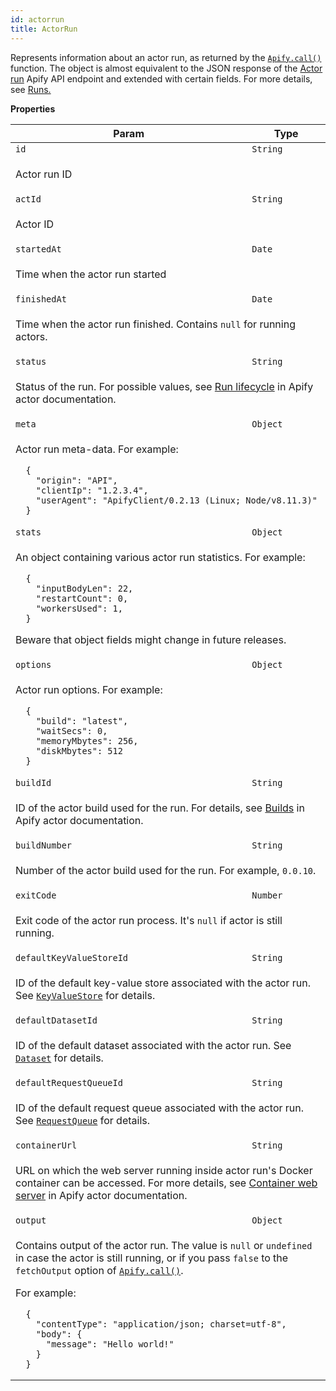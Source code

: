 ```yaml
---
id: actorrun
title: ActorRun
---
```

<a name="ActorRun"></a>

Represents information about an actor run, as returned by the
[`Apify.call()`](../api/apify#module_Apify.call) function.
The object is almost equivalent to the JSON response
of the
<a href="https://www.apify.com/docs/api/v2#/reference/actors/run-collection/run-actor" target="_blank">Actor run</a>
Apify API endpoint and extended with certain fields.
For more details, see
<a href="https://www.apify.com/docs/actor#run" target="_blank">Runs.</a>

**Properties**
<table>
<thead>
<tr>
<th>Param</th><th>Type</th>
</tr>
</thead>
<tbody>
<tr>
<td><code>id</code></td><td><code>String</code></td>
</tr>
<tr>
<td colspan="3"><p>Actor run ID</p>
</td></tr><tr>
<td><code>actId</code></td><td><code>String</code></td>
</tr>
<tr>
<td colspan="3"><p>Actor ID</p>
</td></tr><tr>
<td><code>startedAt</code></td><td><code>Date</code></td>
</tr>
<tr>
<td colspan="3"><p>Time when the actor run started</p>
</td></tr><tr>
<td><code>finishedAt</code></td><td><code>Date</code></td>
</tr>
<tr>
<td colspan="3"><p>Time when the actor run finished. Contains <code>null</code> for running actors.</p>
</td></tr><tr>
<td><code>status</code></td><td><code>String</code></td>
</tr>
<tr>
<td colspan="3"><p>Status of the run. For possible values, see
  <a href="https://www.apify.com/docs/actor#run-lifecycle" target="_blank">Run lifecycle</a>
  in Apify actor documentation.</p>
</td></tr><tr>
<td><code>meta</code></td><td><code>Object</code></td>
</tr>
<tr>
<td colspan="3"><p>Actor run meta-data. For example:</p>
<pre><code>  {
    &quot;origin&quot;: &quot;API&quot;,
    &quot;clientIp&quot;: &quot;1.2.3.4&quot;,
    &quot;userAgent&quot;: &quot;ApifyClient/0.2.13 (Linux; Node/v8.11.3)&quot;
  }
</code></pre></td></tr><tr>
<td><code>stats</code></td><td><code>Object</code></td>
</tr>
<tr>
<td colspan="3"><p>An object containing various actor run statistics. For example:</p>
<pre><code>  {
    &quot;inputBodyLen&quot;: 22,
    &quot;restartCount&quot;: 0,
    &quot;workersUsed&quot;: 1,
  }
</code></pre><p>  Beware that object fields might change in future releases.</p>
</td></tr><tr>
<td><code>options</code></td><td><code>Object</code></td>
</tr>
<tr>
<td colspan="3"><p>Actor run options. For example:</p>
<pre><code>  {
    &quot;build&quot;: &quot;latest&quot;,
    &quot;waitSecs&quot;: 0,
    &quot;memoryMbytes&quot;: 256,
    &quot;diskMbytes&quot;: 512
  }
</code></pre></td></tr><tr>
<td><code>buildId</code></td><td><code>String</code></td>
</tr>
<tr>
<td colspan="3"><p>ID of the actor build used for the run. For details, see
  <a href="https://www.apify.com/docs/actor#build" target="_blank">Builds</a>
  in Apify actor documentation.</p>
</td></tr><tr>
<td><code>buildNumber</code></td><td><code>String</code></td>
</tr>
<tr>
<td colspan="3"><p>Number of the actor build used for the run. For example, <code>0.0.10</code>.</p>
</td></tr><tr>
<td><code>exitCode</code></td><td><code>Number</code></td>
</tr>
<tr>
<td colspan="3"><p>Exit code of the actor run process. It&#39;s <code>null</code> if actor is still running.</p>
</td></tr><tr>
<td><code>defaultKeyValueStoreId</code></td><td><code>String</code></td>
</tr>
<tr>
<td colspan="3"><p>ID of the default key-value store associated with the actor run. See <a href="../api/keyvaluestore"><code>KeyValueStore</code></a> for details.</p>
</td></tr><tr>
<td><code>defaultDatasetId</code></td><td><code>String</code></td>
</tr>
<tr>
<td colspan="3"><p>ID of the default dataset associated with the actor run. See <a href="../api/dataset"><code>Dataset</code></a> for details.</p>
</td></tr><tr>
<td><code>defaultRequestQueueId</code></td><td><code>String</code></td>
</tr>
<tr>
<td colspan="3"><p>ID of the default request queue associated with the actor run. See <a href="../api/requestqueue"><code>RequestQueue</code></a> for details.</p>
</td></tr><tr>
<td><code>containerUrl</code></td><td><code>String</code></td>
</tr>
<tr>
<td colspan="3"><p>URL on which the web server running inside actor run&#39;s Docker container can be accessed.
  For more details, see
  <a href="https://www.apify.com/docs/actor#container-web-server" target="_blank">Container web server</a>
  in Apify actor documentation.</p>
</td></tr><tr>
<td><code>output</code></td><td><code>Object</code></td>
</tr>
<tr>
<td colspan="3"><p>Contains output of the actor run. The value is <code>null</code> or <code>undefined</code> in case the actor is still running,
  or if you pass <code>false</code> to the <code>fetchOutput</code> option of <a href="../api/apify#module_Apify.call"><code>Apify.call()</code></a>.</p>
<p>  For example:</p>
<pre><code>  {
    &quot;contentType&quot;: &quot;application/json; charset=utf-8&quot;,
    &quot;body&quot;: {
      &quot;message&quot;: &quot;Hello world!&quot;
    }
  }
</code></pre></td></tr></tbody>
</table>
